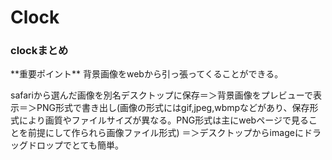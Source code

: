 # Clock

<h3>clockまとめ</h3>
**重要ポイント**
背景画像をwebから引っ張ってくることができる。

safariから選んだ画像を別名デスクトップに保存＝＞背景画像をプレビューで表示＝＞PNG形式で書き出し(画像の形式にはgif,jpeg,wbmpなどがあり、保存形式により画質やファイルサイズが異なる。PNG形式は主にwebページで見ることを前提にして作られら画像ファイル形式)
＝＞デスクトップからimageにドラッグドロップでとても簡単。



